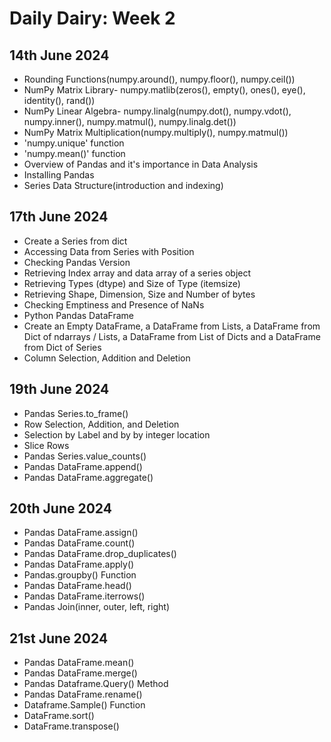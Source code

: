 # Daily Dairy: Week 2

## 14th June 2024

- Rounding Functions(numpy.around(), numpy.floor(), numpy.ceil())
- NumPy Matrix Library- numpy.matlib(zeros(), empty(), ones(), eye(), identity(), rand())
- NumPy Linear Algebra- numpy.linalg(numpy.dot(), numpy.vdot(), numpy.inner(), numpy.matmul(), numpy.linalg.det())
- NumPy Matrix Multiplication(numpy.multiply(), numpy.matmul())
- 'numpy.unique' function
- 'numpy.mean()' function
- Overview of Pandas and it's importance in Data Analysis
- Installing Pandas
- Series Data Structure(introduction and indexing)

## 17th June 2024

- Create a Series from dict
- Accessing Data from Series with Position
- Checking Pandas Version
- Retrieving Index array and data array of a series object
- Retrieving Types (dtype) and Size of Type (itemsize)
- Retrieving Shape, Dimension, Size and Number of bytes
- Checking Emptiness and Presence of NaNs
- Python Pandas DataFrame
- Create an Empty DataFrame, a DataFrame from Lists, a DataFrame from Dict of ndarrays / Lists, a DataFrame from List of Dicts and a DataFrame from Dict of Series
- Column Selection, Addition and Deletion


## 19th June 2024

- Pandas Series.to_frame()
- Row Selection, Addition, and Deletion
- Selection by Label and by by integer location
- Slice Rows
- Pandas Series.value_counts()
- Pandas DataFrame.append()
- Pandas DataFrame.aggregate()

## 20th June 2024

- Pandas DataFrame.assign()
- Pandas DataFrame.count()
- Pandas DataFrame.drop_duplicates()
- Pandas DataFrame.apply()
- Pandas.groupby() Function
- Pandas DataFrame.head()
- Pandas DataFrame.iterrows()
- Pandas Join(inner, outer, left, right)

## 21st June 2024

- Pandas DataFrame.mean()
- Pandas DataFrame.merge()
- Pandas Dataframe.Query() Method
- Pandas DataFrame.rename()
- Dataframe.Sample() Function
- DataFrame.sort()
- DataFrame.transpose()

